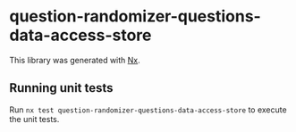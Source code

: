 # question-randomizer-questions-data-access-store

This library was generated with [Nx](https://nx.dev).

## Running unit tests

Run `nx test question-randomizer-questions-data-access-store` to execute the unit tests.
